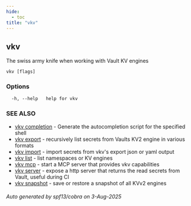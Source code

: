 ```yaml
---
hide:
  - toc
title: "vkv"
---
```

## vkv

The swiss army knife when working with Vault KV engines

```
vkv [flags]
```

### Options

```
  -h, --help   help for vkv
```

### SEE ALSO

* [vkv completion](vkv_completion.md)	 - Generate the autocompletion script for the specified shell
* [vkv export](vkv_export.md)	 - recursively list secrets from Vaults KV2 engine in various formats
* [vkv import](vkv_import.md)	 - import secrets from vkv's export json or yaml output
* [vkv list](vkv_list.md)	 - list namespaces or KV engines
* [vkv mcp](vkv_mcp.md)	 - start a MCP server that provides vkv capabilities
* [vkv server](vkv_server.md)	 - expose a http server that returns the read secrets from Vault, useful during CI
* [vkv snapshot](vkv_snapshot.md)	 - save or restore a snapshot of all KVv2 engines

###### Auto generated by spf13/cobra on 3-Aug-2025
